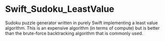 # Swift_Sudoku_LeastValue
Sudoku puzzle generator written in purely Swift implementing a least value algorithm. This is an expensive algorithm (in terms of compute) but is better than the brute-force backtracking algorithm that is commonly used.
